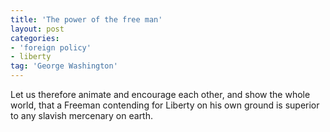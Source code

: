 ```yaml
---
title: 'The power of the free man'
layout: post
categories:
- 'foreign policy'
- liberty
tag: 'George Washington'
---
```


Let us therefore animate and encourage each other, and show the whole world, that a Freeman contending for Liberty on his own ground is superior to any slavish mercenary on earth.